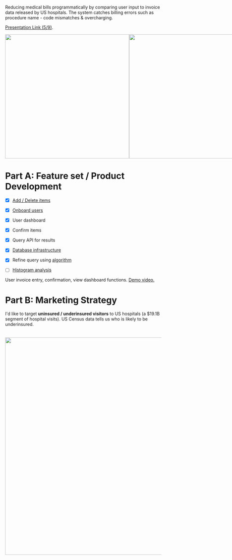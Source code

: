 Reducing medical bills programmatically by comparing user input to invoice data released by US hospitals. The system catches billing errors such as procedure name - code mismatches & overcharging.

<a href="https://github.com/juliankanaan/reductible/blob/master/Reductible_Deck.pdf">Presentation Link (5/9)</a>.

<div style="display: flex; justify-content: space-between;">
<img style="float: left;" src="https://i.imgur.com/GKLDAL4.png" width="400">
<img style="float: right" src="https://i.imgur.com/hgoXnsI.png" width="400">
</div>

# Part A: Feature set / Product Development

- [x] <a href='https://github.com/juliankanaan/reductible/blob/master/frontend/js/scripts.js'>Add / Delete items</a>
- [x] <a href='https://github.com/juliankanaan/reductible/tree/master/frontend/views/signup.php'>Onboard users</a>
- [x] User dashboard
- [x] Confirm items
- [x] Query API for results
- [x] <a href='https://github.com/juliankanaan/reductible/blob/master/backend/README.md'>Database infrastructure</a>
- [x] Refine query using <a href="https://github.com/juliankanaan/reductible/tree/master/frontend/js/searchAlgorithm"> algorithm</a>
- [ ] <a href='https://github.com/juliankanaan/reductible/tree/master/frontend/js/analysisPresentation'>Histogram analysis</a>


User invoice entry, confirmation, view dashboard functions. <a target="" href="https://www.icloud.com/photos/#0EaFMbppcrPDugoevnTRp43Zw">Demo video.</a>

# Part B: Marketing Strategy 
I'd like to target **uninsured / underinsured visitors** to US hospitals (a $19.1B segment of hospital visits). US Census data tells us who is likely to be underinsured. 

<div style="display: flex; justify-content: center;">
  <img style="padding: 20px;" src="https://i.imgur.com/pDJqrVD.png" width="700">
</div>

